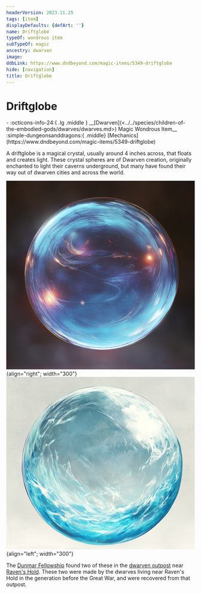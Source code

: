 ```yaml
---
headerVersion: 2023.11.25
tags: [item]
displayDefaults: {defArt: ''}
name: Driftglobe
typeOf: wondrous item
subTypeOf: magic
ancestry: dwarven
image:
ddbLink: https://www.dndbeyond.com/magic-items/5349-driftglobe
hide: [navigation]
title: Driftglobe
---
```

# Driftglobe
<div class="grid cards ext-narrow-margin ext-one-column" markdown>
- :octicons-info-24:{ .lg .middle } __[Dwarven](<../../species/children-of-the-embodied-gods/dwarves/dwarves.md>) Magic Wondrous Item__  
    :simple-dungeonsanddragons:{ .middle} [Mechanics](https://www.dndbeyond.com/magic-items/5349-driftglobe) 
</div>


A driftglobe is a magical crystal, usually around 4 inches across, that floats and creates light. These crystal spheres are of Dwarven creation, originally enchanted to light their caverns underground, but many have found their way out of dwarven cities and across the world. 

![Dwarven Driftglobe 1](../../assets/dwarven-driftglobe-1.jpg){align="right"; width="300"}![Dwarven Driftglobe 2](../../assets/dwarven-driftglobe-2.jpg){align="left"; width="300"}



The [Dunmar Fellowship](<../../people/pcs/dunmar-fellowship/dunmar-fellowship.md>) found two of these in the [dwarven outpost](<../../gazetteer/greater-dunmar/dunmari-basin/dwarven-outpost-raven-s-hold.md>) near [Raven's Hold](<../../gazetteer/greater-dunmar/dunmari-basin/raven-s-hold.md>). These two were made by the dwarves living near Raven's Hold in the generation before the Great War, and were recovered from that outpost.
